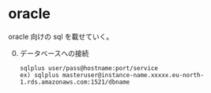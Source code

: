 # oracle
oracle 向けの sql を載せていく。

0. データベースへの接続
    ```
    sqlplus user/pass@hostname:port/service
    ex) sqlplus masteruser@instance-name.xxxxx.eu-north-1.rds.amazonaws.com:1521/dbname
    ```






